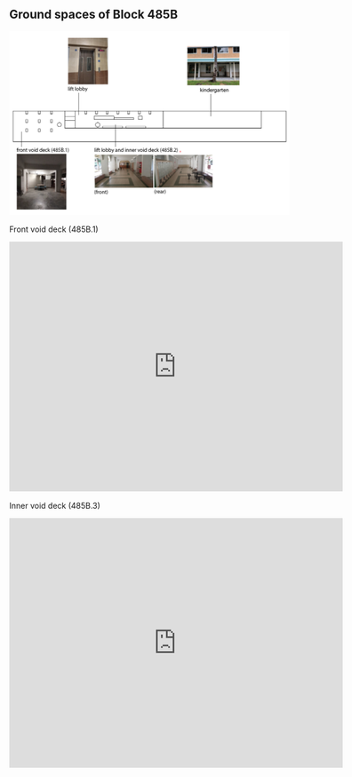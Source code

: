 ## Ground spaces of Block 485B

![Block 485B map](https://github.com/JoleneQuek16/jolenequek/blob/master/485B_map.PNG?raw=true)

Front void deck (485B.1)

<iframe src="https://www.google.com/maps/embed?pb=!4v1544084083964!6m8!1m7!1sCAoSLEFGMVFpcFAwUXUtckRMM3VwY201elVMaTZBVWRKOGtqZ1ZDWmo2a3FXQ2tr!2m2!1d1.3596631921767488!2d103.9561257336546!3f18!4f0!5f0.7820865974627469" width="600" height="450" frameborder="0" style="border:0" allowfullscreen></iframe>

Inner void deck (485B.3)

<iframe src="https://www.google.com/maps/embed?pb=!4v1544068456966!6m8!1m7!1sCAoSLEFGMVFpcE4wSDZfR3RRYXhPZ1VBblpWUklBc2tveEZxRXhQcEcxdHdGQnRy!2m2!1d1.3595439665353741!2d103.95627854013868!3f96!4f0!5f0.7820865974627469" width="600" height="450" frameborder="0" style="border:0" allowfullscreen></iframe>


